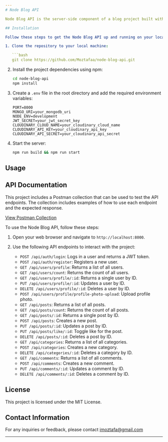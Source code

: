```yaml
---
# Node Blog API

Node Blog API is the server-side component of a blog project built with TypeScript, Express.js, and MongoDB. It provides a robust API for managing users, posts, categories, and comments, allowing you to build a fully functional blog application.

## Installation

Follow these steps to get the Node Blog API up and running on your local machine:

1. Clone the repository to your local machine:

   ```bash
   git clone https://github.com/Moztafaa/node-blog-api.git
   ```

2. Install the project dependencies using npm:

   ```bash
   cd node-blog-api
   npm install
   ```

3. Create a `.env` file in the root directory and add the required environment variables:

   ```env
   PORT=8000
   MONGO_URI=your_mongodb_uri
   NODE_ENV=development
   JWT_SECRET=your_jwt_secret_key
   CLOUDINARY_CLOUD_NAME=your_cloudinary_cloud_name
   CLOUDINARY_API_KEY=your_cloudinary_api_key
   CLOUDINARY_API_SECRET=your_cloudinary_api_secret
   ```

4. Start the server:

   ```bash
   npm run build && npm run start
   ```

## Usage

## API Documentation

This project includes a Postman collection that can be used to test the API endpoints. The collection includes examples of how to use each endpoint and the expected response.

[View Postman Collection](https://documenter.getpostman.com/view/28126411/2s9YJc2Nec)

To use the Node Blog API, follow these steps:

1. Open your web browser and navigate to `http://localhost:8000`.

2. Use the following API endpoints to interact with the project:

   - `POST /api/auth/login`: Logs in a user and returns a JWT token.
   - `POST /api/auth/register`: Registers a new user.
   - `GET /api/users/profile`: Returns a list of all users.
   - `GET /api/users/count`: Returns the count of all users.
   - `GET /api/users/profile/:id`: Returns a single user by ID.
   - `PUT /api/users/profile/:id`: Updates a user by ID.
   - `DELETE /api/users/profile/:id`: Deletes a user by ID.
   - `POST /api/users/profile/profile-photo-upload`: Upload profile photo.
   - `GET /api/posts`: Returns a list of all posts.
   - `GET /api/posts/count`: Returns the count of all posts.
   - `GET /api/posts/:id`: Returns a single post by ID.
   - `POST /api/posts`: Creates a new post.
   - `PUT /api/posts/:id`: Updates a post by ID.
   - `PUT /api/posts/like/:id`: Toggle like for the post.
   - `DELETE /api/posts/:id`: Deletes a post by ID.
   - `GET /api/categories`: Returns a list of all categories.
   - `POST /api/categories`: Creates a new category.
   - `DELETE /api/categories/:id`: Deletes a category by ID.
   - `GET /api/comments`: Returns a list of all comments.
   - `POST /api/comments`: Creates a new comment.
   - `PUT /api/comments/:id`: Updates a comment by ID.
   - `DELETE /api/comments/:id`: Deletes a comment by ID.

## License

This project is licensed under the MIT License.

## Contact Information

For any inquiries or feedback, please contact imoztafa@gmail.com

---
```

